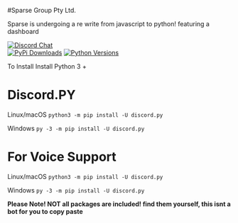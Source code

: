 #Sparse Group Pty Ltd. 

Sparse is undergoing a re write from javascript to python! featuring a dashboard

[![Discord Chat](https://img.shields.io/discord/308323056592486420.svg)](https://discord.gg/XAXGD6)  
[![PyPi Downloads](http://pepy.tech/badge/yt2mp3)](http://pepy.tech/project/yt2mp3)
[![Python Versions](https://img.shields.io/pypi/pyversions/yt2mp3.svg)](https://pypi.python.org/pypi/yt2mp3/)

To Install
Install Python 3 + 

# Discord.PY

 Linux/macOS
`python3 -m pip install -U discord.py`

 Windows
`py -3 -m pip install -U discord.py`

 # For Voice Support 

Linux/macOS
`python3 -m pip install -U discord.py`

Windows
`py -3 -m pip install -U discord.py`

**Please Note! NOT all packages are included! find them yourself, this isnt a bot for you to copy paste**
